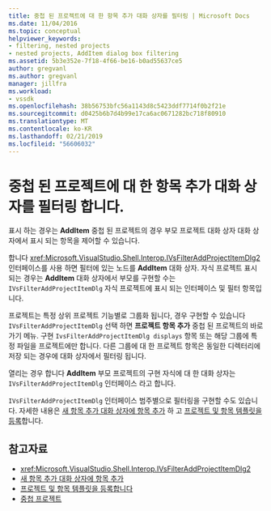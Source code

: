 ```yaml
---
title: 중첩 된 프로젝트에 대 한 항목 추가 대화 상자를 필터링 | Microsoft Docs
ms.date: 11/04/2016
ms.topic: conceptual
helpviewer_keywords:
- filtering, nested projects
- nested projects, AddItem dialog box filtering
ms.assetid: 5b3e352e-7f18-4f66-be16-b0ad55637ce5
author: gregvanl
ms.author: gregvanl
manager: jillfra
ms.workload:
- vssdk
ms.openlocfilehash: 38b56753bfc56a1143d8c5423ddf7714f0b2f21e
ms.sourcegitcommit: d0425b6b7d4b99e17ca6ac0671282bc718f80910
ms.translationtype: MT
ms.contentlocale: ko-KR
ms.lasthandoff: 02/21/2019
ms.locfileid: "56606032"
---
```

# <a name="filter-the-additem-dialog-box-for-nested-projects"></a>중첩 된 프로젝트에 대 한 항목 추가 대화 상자를 필터링 합니다.
표시 하는 경우는 **AddItem** 중첩 된 프로젝트의 경우 부모 프로젝트 대화 상자 대화 상자에서 표시 되는 항목을 제어할 수 있습니다.

 합니다 <xref:Microsoft.VisualStudio.Shell.Interop.IVsFilterAddProjectItemDlg2> 인터페이스를 사용 하면 필터에 있는 노드를 **AddItem** 대화 상자. 자식 프로젝트 표시 되는 경우는 **AddItem** 대화 상자에서 부모를 구현할 수는 `IVsFilterAddProjectItemDlg` 자식 프로젝트에 표시 되는 인터페이스 및 필터 항목입니다.

 프로젝트는 특정 상위 프로젝트 기능별로 그룹화 됩니다, 경우 구현할 수 있습니다 `IVsFilterAddProjectItemDlg` 선택 하면 **프로젝트 항목 추가** 중첩 된 프로젝트의 바로 가기 메뉴. 구현 `IvsFilterAddProjectItemDlg displays` 항목 또는 해당 그룹에 특정 파일을 프로젝트에만 합니다. 다른 그룹에 대 한 프로젝트 항목은 동일한 디렉터리에 저장 되는 경우에 대화 상자에서 필터링 됩니다.

 열리는 경우 합니다 **AddItem** 부모 프로젝트의 구현 자식에 대 한 대화 상자는 `IVsFilterAddProjectItemDlg` 인터페이스 라고 합니다.

 `IVsFilterAddProjectItemDlg` 인터페이스 범주별으로 필터링을 구현할 수도 있습니다. 자세한 내용은 [새 항목 추가 대화 상자에 항목 추가](../../extensibility/internals/adding-items-to-the-add-new-item-dialog-boxes.md) 하 고 [프로젝트 및 항목 템플릿을 등록](../../extensibility/internals/registering-project-and-item-templates.md)합니다.

## <a name="see-also"></a>참고자료
- <xref:Microsoft.VisualStudio.Shell.Interop.IVsFilterAddProjectItemDlg2>
- [새 항목 추가 대화 상자에 항목 추가](../../extensibility/internals/adding-items-to-the-add-new-item-dialog-boxes.md)
- [프로젝트 및 항목 템플릿을 등록합니다](../../extensibility/internals/registering-project-and-item-templates.md)
- [중첩 프로젝트](../../extensibility/internals/nesting-projects.md)